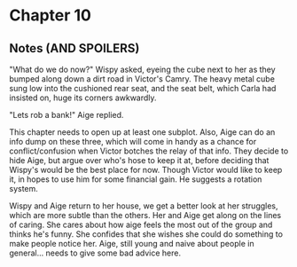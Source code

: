 # Chapter 10
## Notes (AND SPOILERS)

"What do we do now?" Wispy asked, eyeing the cube next to her as they bumped along down a dirt road in Victor's Camry. The heavy metal cube sung low into the cushioned rear seat, and the seat belt, which Carla had insisted on, huge its corners awkwardly. 
  
"Lets rob a bank!" Aige replied.

This chapter needs to open up at least one subplot. Also, Aige can do an info dump on these three, which will come in handy as a chance for conflict/confusion when Victor botches the relay of that info. They decide to hide Aige, but argue over who's hose to keep it at, before deciding that Wispy's would be the best place for now. Though Victor would like to keep it, in hopes to use him for some financial gain. He suggests a rotation system.

Wispy and Aige return to her house, we get a better look at her struggles, which are more subtle than the others. Her and Aige get along on the lines of caring. She cares about how aige feels the most out of the group and thinks he's funny. She confides that she wishes she could do something to make people notice her. Aige, still young and naive about people in general... needs to give some bad advice here.
